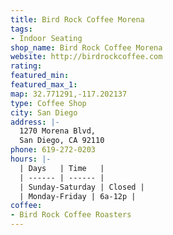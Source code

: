 ```yaml
---
title: Bird Rock Coffee Morena
tags:
- Indoor Seating
shop_name: Bird Rock Coffee Morena
website: http://birdrockcoffee.com
rating: 
featured_min: 
featured_max_1: 
map: 32.771291,-117.202137
type: Coffee Shop
city: San Diego
address: |-
  1270 Morena Blvd,
  San Diego, CA 92110
phone: 619-272-0203
hours: |-
  | Days   | Time   |
  | ------ | ------ |
  | Sunday-Saturday | Closed |
  | Monday-Friday | 6a-12p |
coffee:
- Bird Rock Coffee Roasters
---
```



